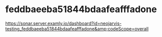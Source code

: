 # feddbaeeba51844bdaafeafffadone
https://sonar.server.examly.io/dashboard?id=neojarvis-testing_feddbaeeba51844bdaafeafffadone&amp;codeScope=overall
